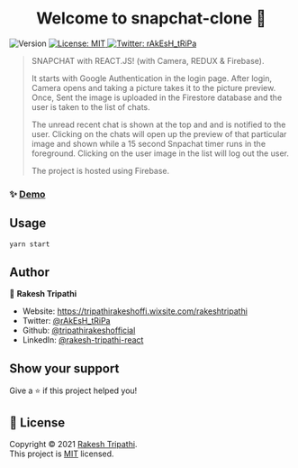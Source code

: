 <h1 align="center">Welcome to snapchat-clone 👋</h1>
<p>
  <img alt="Version" src="https://img.shields.io/badge/version-0.1.0-blue.svg?cacheSeconds=2592000" />
  <a href="https://github.com/tripathirakeshofficial/snapchat-clone/blob/master/LICENSE" target="_blank">
    <img alt="License: MIT" src="https://img.shields.io/badge/License-MIT-yellow.svg" />
  </a>
  <a href="https://twitter.com/rAkEsH_tRiPa" target="_blank">
    <img alt="Twitter: rAkEsH_tRiPa" src="https://img.shields.io/twitter/follow/rAkEsH_tRiPa.svg?style=social" />
  </a>
</p>

> SNAPCHAT with REACT.JS! (with Camera, REDUX & Firebase). 
> 
> It starts with Google Authentication in the login page. After login, Camera opens and taking a picture takes it to the picture preview. Once, Sent the image is uploaded in the Firestore database and the user is taken to the list of chats. 
> 
> The unread recent chat is shown at the top and and is notified to the user. Clicking on the chats will open up the preview of that particular image and shown while a 15 second Snpachat timer runs in the foreground. Clicking on the user image in the list will log out the user. 
> 
> The project is hosted using Firebase.

### ✨ [Demo](https://snapchat-clone-2c0f4.web.app)

## Usage

```sh
yarn start
```

## Author

👤 **Rakesh Tripathi**

- Website: https://tripathirakeshoffi.wixsite.com/rakeshtripathi
- Twitter: [@rAkEsH_tRiPa](https://twitter.com/rAkEsH_tRiPa)
- Github: [@tripathirakeshofficial](https://github.com/tripathirakeshofficial)
- LinkedIn: [@rakesh-tripathi-react](https://linkedin.com/in/rakesh-tripathi-react)

## Show your support

Give a ⭐️ if this project helped you!

## 📝 License

Copyright © 2021 [Rakesh Tripathi](https://github.com/tripathirakeshofficial).<br />
This project is [MIT](https://github.com/tripathirakeshofficial/snapchat-clone/blob/master/LICENSE) licensed.
